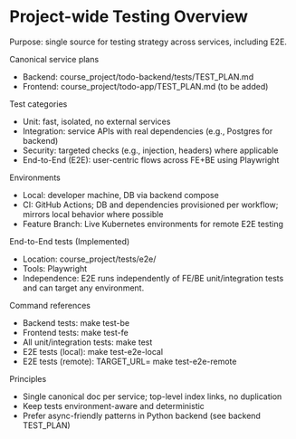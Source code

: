 # Project-wide Testing Overview

Purpose: single source for testing strategy across services, including E2E.

Canonical service plans
- Backend: course_project/todo-backend/tests/TEST_PLAN.md
- Frontend: course_project/todo-app/TEST_PLAN.md (to be added)

Test categories
- Unit: fast, isolated, no external services
- Integration: service APIs with real dependencies (e.g., Postgres for backend)
- Security: targeted checks (e.g., injection, headers) where applicable
- End-to-End (E2E): user-centric flows across FE+BE using Playwright

Environments
- Local: developer machine, DB via backend compose
- CI: GitHub Actions; DB and dependencies provisioned per workflow; mirrors local behavior where possible
- Feature Branch: Live Kubernetes environments for remote E2E testing

End-to-End tests (Implemented)
- Location: course_project/tests/e2e/
- Tools: Playwright
- Independence: E2E runs independently of FE/BE unit/integration tests and can target any environment.

Command references
- Backend tests: make test-be
- Frontend tests: make test-fe
- All unit/integration tests: make test
- E2E tests (local): make test-e2e-local
- E2E tests (remote): TARGET_URL=<your-url> make test-e2e-remote

Principles
- Single canonical doc per service; top-level index links, no duplication
- Keep tests environment-aware and deterministic
- Prefer async-friendly patterns in Python backend (see backend TEST_PLAN)
